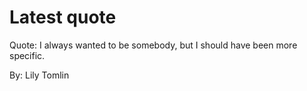 # Latest quote 

Quote: I always wanted to be somebody, but I should have been more specific. 

By: Lily Tomlin